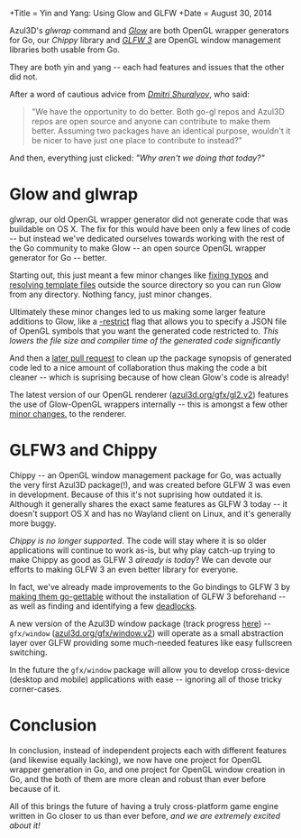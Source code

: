 +Title = Yin and Yang: Using Glow and GLFW
+Date  = August 30, 2014

Azul3D's *glwrap* command and *[Glow](https://github.com/go-gl/glow)* are both OpenGL wrapper generators for Go, our *Chippy* library and *[GLFW 3](https://github.com/glfw/glfw)* are OpenGL window management libraries both usable from Go.

They are both yin and yang -- each had features and issues that the other did not.

After a word of cautious advice from *[Dmitri Shuralyov](https://github.com/azul3d/issues/issues/5#issuecomment-51740222)*, who said:

> "We have the opportunity to do better. Both go-gl repos and Azul3D repos are open source and anyone can contribute to make them better. Assuming two packages have an identical purpose, wouldn't it be nicer to have just one place to contribute to instead?"

And then, everything just clicked: *"Why aren't we doing that today?"*

# Glow and glwrap

glwrap, our old OpenGL wrapper generator did not generate code that was buildable on OS X. The fix for this would have been only a few lines of code -- but instead we've dedicated ourselves towards working with the rest of the Go community to make Glow -- an open source OpenGL wrapper generator for Go -- better.

Starting out, this just meant a few minor changes like [fixing typos](https://github.com/go-gl/glow/pull/38) and [resolving template files](https://github.com/go-gl/glow/pull/36) outside the source directory so you can run Glow from any directory. Nothing fancy, just minor changes.

Ultimately these minor changes led to us making some larger feature additions to Glow, like a [-restrict](https://github.com/go-gl/glow/pull/43) flag that allows you to specify a JSON file of OpenGL symbols that you want the generated code restricted to. *This lowers the file size and compiler time of the generated code significantly*

And then a [later pull request](https://github.com/go-gl/glow/pull/41) to clean up the package synopsis of generated code led to a nice amount of collaboration thus making the code a bit cleaner -- which is suprising because of how clean Glow's code is already!

The latest version of our OpenGL renderer ([azul3d.org/gfx/gl2.v2](http://azul3d.org/gfx/gl2.v2)) features the use of Glow-OpenGL wrappers internally -- this is amongst a few other [minor changes.](https://github.com/azul3d/gfx-gl2#version-2) to the renderer.

# GLFW3 and Chippy

Chippy -- an OpenGL window management package for Go, was actually the very first Azul3D package(!), and was created before GLFW 3 was even in development. Because of this it's not suprising how outdated it is. Although it generally shares the exact same features as GLFW 3 today -- it doesn't support OS X and has no Wayland client on Linux, and it's generally more buggy.

*Chippy is no longer supported*. The code will stay where it is so older applications will continue to work as-is, but why play catch-up trying to make Chippy as good as GLFW 3 *already is today*? We can devote our efforts to making GLFW 3 an even better library for everyone.

In fact, we've already made improvements to the Go bindings to GLFW 3 by [making them go-gettable](https://github.com/go-gl/glfw3/pull/83) without the installation of GLFW 3 beforehand -- as well as finding and identifying a few [deadlocks](https://github.com/go-gl/glfw3/issues/8#issuecomment-53814911).

A new version of the Azul3D window package (track progress [here](https://github.com/azul3d/issues/issues/20)) -- `gfx/window` ([azul3d.org/gfx/window.v2](http://azul3d.org/gfx/window.v2)) will operate as a small abstraction layer over GLFW providing some much-needed features like easy fullscreen switching.

In the future the `gfx/window` package will allow you to develop cross-device (desktop and mobile) applications with ease -- ignoring all of those tricky corner-cases.

# Conclusion

In conclusion, instead of independent projects each with different features (and likewise equally lacking), we now have one project for OpenGL wrapper generation in Go, and one project for OpenGL window creation in Go, and the both of them are more clean and robust than ever before because of it.

All of this brings the future of having a truly cross-platform game engine written in Go closer to us than ever before, *and we are extremely excited about it!*
